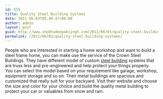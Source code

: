 ```yaml
---
id: 555
title: Quality Steel Building Systems
date: 2011-06-03T05:49:47+00:00
author: admin
layout: post
guid: http://www.shobhadeepaksingh.com/2011/06/03/quality-steel-building-systems/
permalink: /2011/06/03/quality-steel-building-systems/
---
```

People who are interested in starting a home workshop and want to build a steel frame home, you can make use the service of the Crown Steel Buildings. They have different model of custom [steel building](http://www.crownsteelbuildings.com/) systems that are truss less and pre-engineered and help protect your things properly. You can select the model based on your requirement like garage, workshop, equipment storage and so on. Their metal buildings are spacious and customized that really suit for your backyard. Visit their website and choose the size and color for your choice and build the quality metal building to protect your car or valuables from snow and rain.